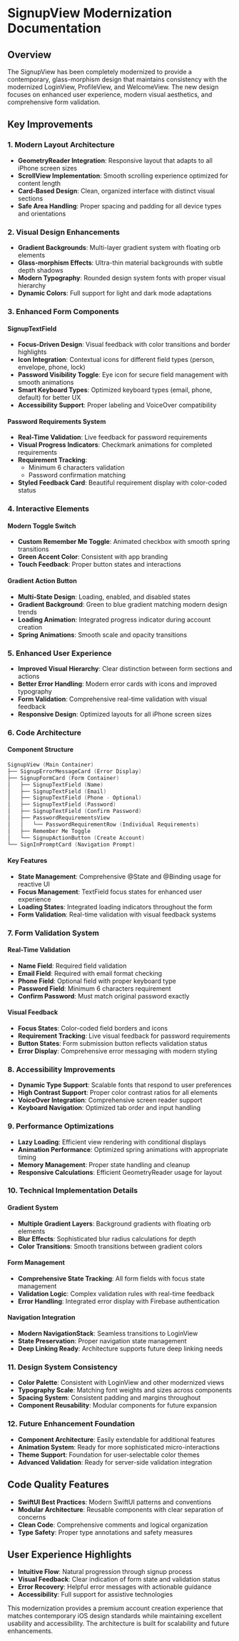 # SignupView Modernization Documentation

## Overview
The SignupView has been completely modernized to provide a contemporary, glass-morphism design that maintains consistency with the modernized LoginView, ProfileView, and WelcomeView. The new design focuses on enhanced user experience, modern visual aesthetics, and comprehensive form validation.

## Key Improvements

### 1. Modern Layout Architecture
- **GeometryReader Integration**: Responsive layout that adapts to all iPhone screen sizes
- **ScrollView Implementation**: Smooth scrolling experience optimized for content length
- **Card-Based Design**: Clean, organized interface with distinct visual sections
- **Safe Area Handling**: Proper spacing and padding for all device types and orientations

### 2. Visual Design Enhancements
- **Gradient Backgrounds**: Multi-layer gradient system with floating orb elements
- **Glass-morphism Effects**: Ultra-thin material backgrounds with subtle depth shadows
- **Modern Typography**: Rounded design system fonts with proper visual hierarchy
- **Dynamic Colors**: Full support for light and dark mode adaptations

### 3. Enhanced Form Components

#### SignupTextField
- **Focus-Driven Design**: Visual feedback with color transitions and border highlights
- **Icon Integration**: Contextual icons for different field types (person, envelope, phone, lock)
- **Password Visibility Toggle**: Eye icon for secure field management with smooth animations
- **Smart Keyboard Types**: Optimized keyboard types (email, phone, default) for better UX
- **Accessibility Support**: Proper labeling and VoiceOver compatibility

#### Password Requirements System
- **Real-Time Validation**: Live feedback for password requirements
- **Visual Progress Indicators**: Checkmark animations for completed requirements
- **Requirement Tracking**: 
  - Minimum 6 characters validation
  - Password confirmation matching
- **Styled Feedback Card**: Beautiful requirement display with color-coded status

### 4. Interactive Elements

#### Modern Toggle Switch
- **Custom Remember Me Toggle**: Animated checkbox with smooth spring transitions
- **Green Accent Color**: Consistent with app branding
- **Touch Feedback**: Proper button states and interactions

#### Gradient Action Button
- **Multi-State Design**: Loading, enabled, and disabled states
- **Gradient Background**: Green to blue gradient matching modern design trends
- **Loading Animation**: Integrated progress indicator during account creation
- **Spring Animations**: Smooth scale and opacity transitions

### 5. Enhanced User Experience
- **Improved Visual Hierarchy**: Clear distinction between form sections and actions
- **Better Error Handling**: Modern error cards with icons and improved typography
- **Form Validation**: Comprehensive real-time validation with visual feedback
- **Responsive Design**: Optimized layouts for all iPhone screen sizes

### 6. Code Architecture

#### Component Structure
```swift
SignupView (Main Container)
├── SignupErrorMessageCard (Error Display)
├── SignupFormCard (Form Container)
│   ├── SignupTextField (Name)
│   ├── SignupTextField (Email)
│   ├── SignupTextField (Phone - Optional)
│   ├── SignupTextField (Password)
│   ├── SignupTextField (Confirm Password)
│   ├── PasswordRequirementsView
│   │   └── PasswordRequirementRow (Individual Requirements)
│   ├── Remember Me Toggle
│   └── SignupActionButton (Create Account)
└── SignInPromptCard (Navigation Prompt)
```

#### Key Features
- **State Management**: Comprehensive @State and @Binding usage for reactive UI
- **Focus Management**: TextField focus states for enhanced user experience
- **Loading States**: Integrated loading indicators throughout the form
- **Form Validation**: Real-time validation with visual feedback systems

### 7. Form Validation System

#### Real-Time Validation
- **Name Field**: Required field validation
- **Email Field**: Required with email format checking
- **Phone Field**: Optional field with proper keyboard type
- **Password Field**: Minimum 6 characters requirement
- **Confirm Password**: Must match original password exactly

#### Visual Feedback
- **Focus States**: Color-coded field borders and icons
- **Requirement Tracking**: Live visual feedback for password requirements
- **Button States**: Form submission button reflects validation status
- **Error Display**: Comprehensive error messaging with modern styling

### 8. Accessibility Improvements
- **Dynamic Type Support**: Scalable fonts that respond to user preferences
- **High Contrast Support**: Proper color contrast ratios for all elements
- **VoiceOver Integration**: Comprehensive screen reader support
- **Keyboard Navigation**: Optimized tab order and input handling

### 9. Performance Optimizations
- **Lazy Loading**: Efficient view rendering with conditional displays
- **Animation Performance**: Optimized spring animations with appropriate timing
- **Memory Management**: Proper state handling and cleanup
- **Responsive Calculations**: Efficient GeometryReader usage for layout

### 10. Technical Implementation Details

#### Gradient System
- **Multiple Gradient Layers**: Background gradients with floating orb elements
- **Blur Effects**: Sophisticated blur radius calculations for depth
- **Color Transitions**: Smooth transitions between gradient colors

#### Form Management
- **Comprehensive State Tracking**: All form fields with focus state management
- **Validation Logic**: Complex validation rules with real-time feedback
- **Error Handling**: Integrated error display with Firebase authentication

#### Navigation Integration
- **Modern NavigationStack**: Seamless transitions to LoginView
- **State Preservation**: Proper navigation state management
- **Deep Linking Ready**: Architecture supports future deep linking needs

### 11. Design System Consistency
- **Color Palette**: Consistent with LoginView and other modernized views
- **Typography Scale**: Matching font weights and sizes across components
- **Spacing System**: Consistent padding and margins throughout
- **Component Reusability**: Modular components for future expansion

### 12. Future Enhancement Foundation
- **Component Architecture**: Easily extendable for additional features
- **Animation System**: Ready for more sophisticated micro-interactions
- **Theme Support**: Foundation for user-selectable color themes
- **Advanced Validation**: Ready for server-side validation integration

## Code Quality Features
- **SwiftUI Best Practices**: Modern SwiftUI patterns and conventions
- **Modular Architecture**: Reusable components with clear separation of concerns
- **Clean Code**: Comprehensive comments and logical organization
- **Type Safety**: Proper type annotations and safety measures

## User Experience Highlights
- **Intuitive Flow**: Natural progression through signup process
- **Visual Feedback**: Clear indication of form state and validation status
- **Error Recovery**: Helpful error messages with actionable guidance
- **Accessibility**: Full support for assistive technologies

This modernization provides a premium account creation experience that matches contemporary iOS design standards while maintaining excellent usability and accessibility. The architecture is built for scalability and future enhancements.
